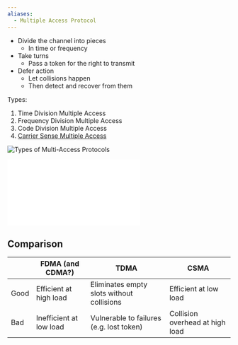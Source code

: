 ```yaml
---
aliases:
  - Multiple Access Protocol
---
```

- Divide the channel into pieces
	- In time or frequency
- Take turns
	- Pass a token for the right to transmit
- Defer action
	- Let collisions happen
	- Then detect and recover from them

Types:
1. Time Division Multiple Access
2. Frequency Division Multiple Access
3. Code Division Multiple Access
4. [Carrier Sense Multiple Access](OSI%20layers/Link%20layer/CSMA.md)

![Types of Multi-Access Protocols](OSI%20layers/Link%20layer/multi-access-protocols.png)

![CSMA](OSI%20layers/Link%20layer/CSMA.md)

## Comparison

|      | FDMA (and CDMA?)        | TDMA                                      | CSMA                            |
| ---- | ----------------------- | ----------------------------------------- | ------------------------------- |
| Good | Efficient at high load  | Eliminates empty slots without collisions | Efficient at low load           |
| Bad  | Inefficient at low load | Vulnerable to failures (e.g. lost token)  | Collision overhead at high load |
